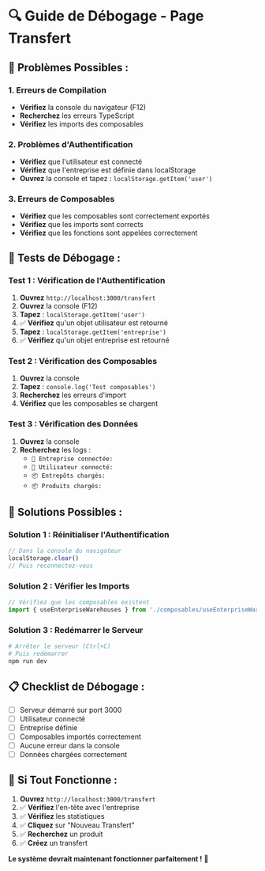 # 🔍 Guide de Débogage - Page Transfert

## 🚨 **Problèmes Possibles :**

### **1. Erreurs de Compilation**
- **Vérifiez** la console du navigateur (F12)
- **Recherchez** les erreurs TypeScript
- **Vérifiez** les imports des composables

### **2. Problèmes d'Authentification**
- **Vérifiez** que l'utilisateur est connecté
- **Vérifiez** que l'entreprise est définie dans localStorage
- **Ouvrez** la console et tapez : `localStorage.getItem('user')`

### **3. Erreurs de Composables**
- **Vérifiez** que les composables sont correctement exportés
- **Vérifiez** que les imports sont corrects
- **Vérifiez** que les fonctions sont appelées correctement

## 🧪 **Tests de Débogage :**

### **Test 1 : Vérification de l'Authentification**
1. **Ouvrez** `http://localhost:3000/transfert`
2. **Ouvrez** la console (F12)
3. **Tapez** : `localStorage.getItem('user')`
4. ✅ **Vérifiez** qu'un objet utilisateur est retourné
5. **Tapez** : `localStorage.getItem('entreprise')`
6. ✅ **Vérifiez** qu'un objet entreprise est retourné

### **Test 2 : Vérification des Composables**
1. **Ouvrez** la console
2. **Tapez** : `console.log('Test composables')`
3. **Recherchez** les erreurs d'import
4. **Vérifiez** que les composables se chargent

### **Test 3 : Vérification des Données**
1. **Ouvrez** la console
2. **Recherchez** les logs :
   - `🏢 Entreprise connectée:`
   - `👤 Utilisateur connecté:`
   - `📦 Entrepôts chargés:`
   - `📦 Produits chargés:`

## 🔧 **Solutions Possibles :**

### **Solution 1 : Réinitialiser l'Authentification**
```javascript
// Dans la console du navigateur
localStorage.clear()
// Puis reconnectez-vous
```

### **Solution 2 : Vérifier les Imports**
```javascript
// Vérifiez que les composables existent
import { useEnterpriseWarehouses } from './composables/useEnterpriseWarehouses'
```

### **Solution 3 : Redémarrer le Serveur**
```bash
# Arrêter le serveur (Ctrl+C)
# Puis redémarrer
npm run dev
```

## 📋 **Checklist de Débogage :**

- [ ] Serveur démarré sur port 3000
- [ ] Utilisateur connecté
- [ ] Entreprise définie
- [ ] Composables importés correctement
- [ ] Aucune erreur dans la console
- [ ] Données chargées correctement

## 🚀 **Si Tout Fonctionne :**

1. **Ouvrez** `http://localhost:3000/transfert`
2. ✅ **Vérifiez** l'en-tête avec l'entreprise
3. ✅ **Vérifiez** les statistiques
4. ✅ **Cliquez** sur "Nouveau Transfert"
5. ✅ **Recherchez** un produit
6. ✅ **Créez** un transfert

**Le système devrait maintenant fonctionner parfaitement !** 🎉



















